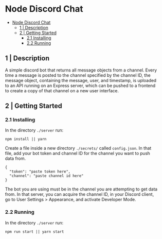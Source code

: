 # Node Discord Chat

<!-- TOC START min:1 max:3 link:true update:true -->
- [Node Discord Chat](#node-discord-chat)
  - [1 | Description](#1--description)
  - [2 | Getting Started](#2--getting-started)
    - [2.1 Installing](#21-installing)
    - [2.2 Running](#22-running)

<!-- TOC END -->

## 1 | Description

A simple discord bot that returns all message objects from a channel. Every time a message is posted to the channel specified by the channel ID, the message object, containing the message, user, and timestamp, is uploaded to an API running on an Express server, which can be pushed to a frontend to create a copy of that channel on a new user interface.

## 2 | Getting Started

### 2.1 Installing

In the directory `./server` run:

```
npm install || yarn
```

Create a file inside a new directory `./secrets/` called `config.json`. In that file, add your bot token and channel ID for the channel you want to push data from.

```
{
  "token": "paste token here",
  "channel": "paste channel id here"
}
```

The bot you are using must be in the channel you are attempting to get data from. In that server, you can acquire the channel ID, in your Discord client, go to User Settings > Appearance, and activate Developer Mode.

### 2.2 Running

In the directory `./server` run:

```
npm run start || yarn start
```
